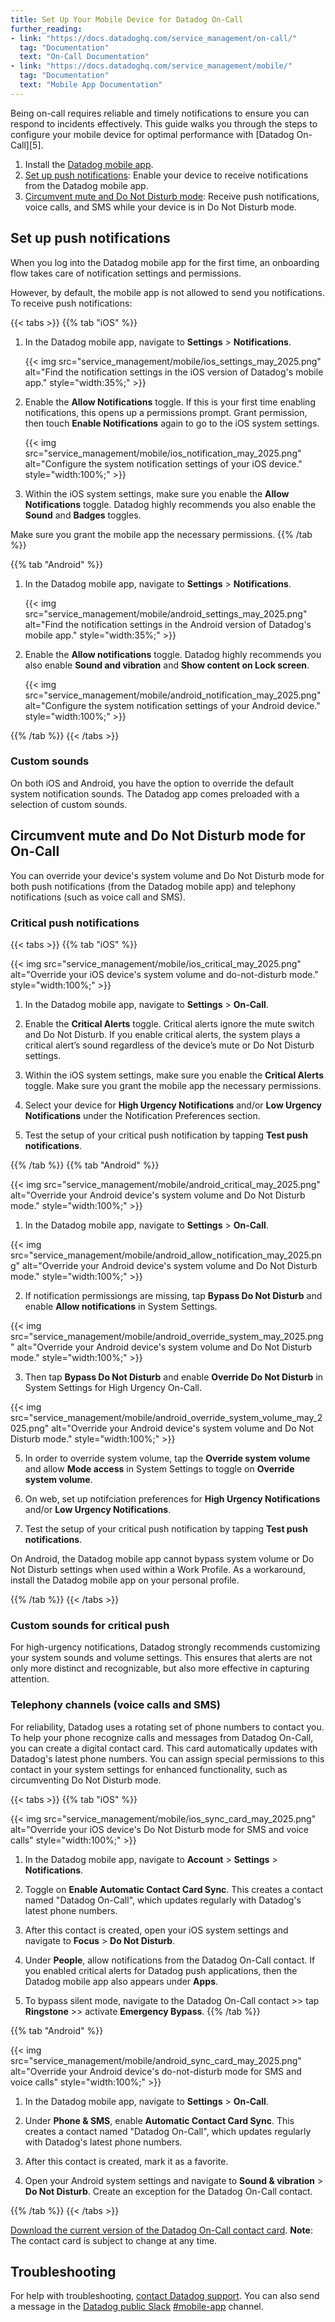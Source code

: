 ```yaml
---
title: Set Up Your Mobile Device for Datadog On-Call
further_reading:
- link: "https://docs.datadoghq.com/service_management/on-call/"
  tag: "Documentation"
  text: "On-Call Documentation"
- link: "https://docs.datadoghq.com/service_management/mobile/"
  tag: "Documentation"
  text: "Mobile App Documentation"
---
```


Being on-call requires reliable and timely notifications to ensure you can respond to incidents effectively. This guide walks you through the steps to configure your mobile device for optimal performance with [Datadog On-Call][5].

1. Install the [Datadog mobile app][1].
2. [Set up push notifications](#set-up-push-notifications): Enable your device to receive notifications from the Datadog mobile app.
3. [Circumvent mute and Do Not Disturb mode](#circumvent-mute-and-do-not-disturb-mode-for-on-call): Receive push notifications, voice calls, and SMS while your device is in Do Not Disturb mode.

## Set up push notifications
<div class="alert alert-info">
When you log into the Datadog mobile app for the first time, an onboarding flow takes care of notification settings and permissions.
</div>

However, by default, the mobile app is not allowed to send you notifications. To receive push notifications: 

{{< tabs >}}
{{% tab "iOS" %}}

1. In the Datadog mobile app, navigate to **Settings** > **Notifications**.

   {{< img src="service_management/mobile/ios_settings_may_2025.png" alt="Find the notification settings in the iOS version of Datadog's mobile app." style="width:35%;" >}}

2. Enable the **Allow Notifications** toggle. If this is your first time enabling notifications, this opens up a permissions prompt. Grant permission, then touch **Enable Notifications** again to go to the iOS system settings.

   {{< img src="service_management/mobile/ios_notification_may_2025.png" alt="Configure the system notification settings of your iOS device." style="width:100%;" >}}

3. Within the iOS system settings, make sure you enable the **Allow Notifications** toggle. Datadog highly recommends you also enable the **Sound** and **Badges** toggles.

Make sure you grant the mobile app the necessary permissions.
{{% /tab %}}

{{% tab "Android" %}}
1. In the Datadog mobile app, navigate to **Settings** > **Notifications**.

   {{< img src="service_management/mobile/android_settings_may_2025.png" alt="Find the notification settings in the Android version of Datadog's mobile app." style="width:35%;" >}}

2. Enable the **Allow notifications** toggle. Datadog highly recommends you also enable **Sound and vibration** and **Show content on Lock screen**.

   {{< img src="service_management/mobile/android_notification_may_2025.png" alt="Configure the system notification settings of your Android device." style="width:100%;" >}}

{{% /tab %}}
{{< /tabs >}}

### Custom sounds
On both iOS and Android, you have the option to override the default system notification sounds. The Datadog app comes preloaded with a selection of custom sounds.  

## Circumvent mute and Do Not Disturb mode for On-Call
You can override your device's system volume and Do Not Disturb mode for both push notifications (from the Datadog mobile app) and telephony notifications (such as voice call and SMS).

### Critical push notifications
{{< tabs >}}
{{% tab "iOS" %}}

{{< img src="service_management/mobile/ios_critical_may_2025.png" alt="Override your iOS device's system volume and do-not-disturb mode." style="width:100%;" >}}

1. In the Datadog mobile app, navigate to **Settings** > **On-Call**.

2. Enable the **Critical Alerts** toggle. Critical alerts ignore the mute switch and Do Not Disturb. If you enable critical alerts, the system plays a critical alert’s sound regardless of the device’s mute or Do Not Disturb settings.

3. Within the iOS system settings, make sure you enable the **Critical Alerts** toggle. Make sure you grant the mobile app the necessary permissions.

4. Select your device for **High Urgency Notifications** and/or **Low Urgency Notifications** under the Notification Preferences section.

5. Test the setup of your critical push notification by tapping **Test push notifications**.

{{% /tab %}}
{{% tab "Android" %}}

{{< img src="service_management/mobile/android_critical_may_2025.png" alt="Override your Android device's system volume and Do Not Disturb mode." style="width:100%;" >}}

1. In the Datadog mobile app, navigate to **Settings** > **On-Call**.

{{< img src="service_management/mobile/android_allow_notification_may_2025.png" alt="Override your Android device's system volume and Do Not Disturb mode." style="width:100%;" >}}

2. If notification permissiongs are missing, tap **Bypass Do Not Disturb** and enable **Allow notifications** in System Settings.

{{< img src="service_management/mobile/android_override_system_may_2025.png" alt="Override your Android device's system volume and Do Not Disturb mode." style="width:100%;" >}}

3. Then tap **Bypass Do Not Disturb** and enable **Override Do Not Disturb** in System Settings for High Urgency On-Call.

{{< img src="service_management/mobile/android_override_system_volume_may_2025.png" alt="Override your Android device's system volume and Do Not Disturb mode." style="width:100%;" >}}

5. In order to override system volume, tap the **Override system volume** and allow **Mode access** in System Settings to toggle on **Override system volume**.

6. On web, set up notifciation preferences for **High Urgency Notifications** and/or **Low Urgency Notifications**.

7. Test the setup of your critical push notification by tapping **Test push notifications**.

<div class="alert alert-danger">
On Android, the Datadog mobile app cannot bypass system volume or Do Not Disturb settings when used within a Work Profile. As a workaround, install the Datadog mobile app on your personal profile.
</div>

{{% /tab %}}
{{< /tabs >}}
### Custom sounds for critical push
For high-urgency notifications, Datadog strongly recommends customizing your system sounds and volume settings. This ensures that alerts are not only more distinct and recognizable, but also more effective in capturing attention.

### Telephony channels (voice calls and SMS)

For reliability, Datadog uses a rotating set of phone numbers to contact you. To help your phone recognize calls and messages from Datadog On-Call, you can create a digital contact card. This card automatically updates with Datadog's latest phone numbers. You can assign special permissions to this contact in your system settings for enhanced functionality, such as circumventing Do Not Disturb mode.

{{< tabs >}}
{{% tab "iOS" %}}

{{< img src="service_management/mobile/ios_sync_card_may_2025.png" alt="Override your iOS device's Do Not Disturb mode for SMS and voice calls" style="width:100%;" >}}

1. In the Datadog mobile app, navigate to **Account** > **Settings** > **Notifications**.

2. Toggle on **Enable Automatic Contact Card Sync**. This creates a contact named "Datadog On-Call", which updates regularly with Datadog's latest phone numbers.

3. After this contact is created, open your iOS system settings and navigate to **Focus** > **Do Not Disturb**.

4. Under **People**, allow notifications from the Datadog On-Call contact. If you enabled critical alerts for Datadog push applications, then the Datadog mobile app also appears under **Apps**.

5. To bypass silent mode, navigate to the Datadog On-Call contact >> tap **Ringstone** >> activate **Emergency Bypass**.
{{% /tab %}}

{{% tab "Android" %}}

{{< img src="service_management/mobile/android_sync_card_may_2025.png" alt="Override your Android device's do-not-disturb mode for SMS and voice calls" style="width:100%;" >}}

1. In the Datadog mobile app, navigate to **Settings** > **On-Call**.

2. Under **Phone & SMS**, enable **Automatic Contact Card Sync**. This creates a contact named "Datadog On-Call", which updates regularly with Datadog's latest phone numbers.

3. After this contact is created, mark it as a favorite.

4. Open your Android system settings and navigate to **Sound & vibration** > **Do Not Disturb**. Create an exception for the Datadog On-Call contact.

{{% /tab %}}
{{< /tabs >}}

<div class="alert alert-info">
<a href="https://datadog-on-call.s3.amazonaws.com/datadog-on-call.vcf">Download the current version of the Datadog On-Call contact card</a>. <strong>Note</strong>: The contact card is subject to change at any time.
</div>

## Troubleshooting
For help with troubleshooting, [contact Datadog support][2]. You can also send a message in the [Datadog public Slack][3] [#mobile-app][4] channel.

[1]: /service_management/mobile/?tab=ios
[2]: /help/
[3]: https://chat.datadoghq.com/
[4]: https://datadoghq.slack.com/archives/C0114D5EHNG
